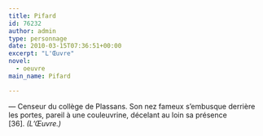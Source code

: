 ```yaml
---
title: Pifard
id: 76232
author: admin
type: personnage
date: 2010-03-15T07:36:51+00:00
excerpt: "L'Œuvre"
novel:
  - oeuvre
main_name: Pifard

---
```

— Censeur du collège de Plassans. Son nez fameux s&rsquo;embusque derrière les portes, pareil à une couleuvrine, décelant au loin sa présence [36]. _(L&rsquo;Œuvre.)_